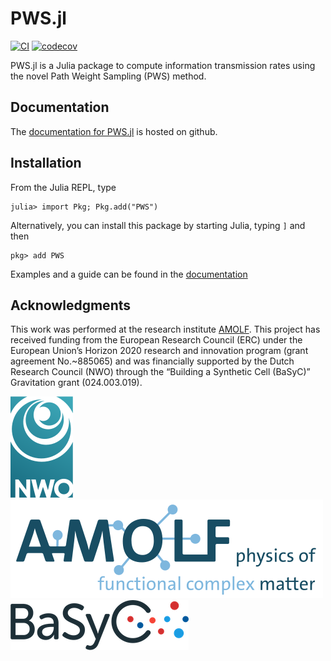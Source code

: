 # PWS.jl

[![CI](https://github.com/manuel-rhdt/PWS.jl/actions/workflows/ci-pipeline.yml/badge.svg)](https://github.com/manuel-rhdt/PWS.jl/actions/workflows/ci-pipeline.yml)
[![codecov](https://codecov.io/gh/manuel-rhdt/PWS.jl/branch/master/graph/badge.svg?token=Q0JFR9RBZ6)](https://codecov.io/gh/manuel-rhdt/PWS.jl)

PWS.jl is a Julia package to compute information transmission rates using the novel Path Weight Sampling (PWS) method.

## Documentation

The [documentation for PWS.jl](https://manuel-rhdt.github.io/PWS.jl/) is hosted on github.

## Installation

From the Julia REPL, type
```
julia> import Pkg; Pkg.add("PWS")
```

Alternatively, you can install this package by starting Julia, typing `]` and then
```
pkg> add PWS
```

Examples and a guide can be found in the [documentation](https://manuel-rhdt.github.io/PWS.jl/)

## Acknowledgments

This work was performed at the research institute [AMOLF](https://amolf.nl).
This project has received funding from the European Research Council (ERC) under the European Union’s Horizon 2020 research and innovation program (grant agreement No.~885065)
and was financially supported by the Dutch Research Council (NWO) through the “Building a Synthetic Cell (BaSyC)” Gravitation grant (024.003.019).

[![Logo NWO](docs/src/assets/logo-nwo.svg)](https://www.nwo.nl)
[![Logo AMOLF](docs/src/assets/logo-amolf.svg)](https://amolf.nl)
[![Logo BaSyC](docs/src/assets/logo-basyc.png)](https://www.basyc.nl)

